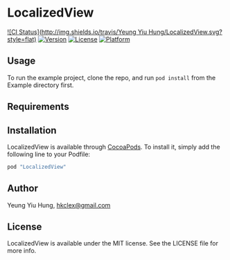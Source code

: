 # LocalizedView

[![CI Status](http://img.shields.io/travis/Yeung Yiu Hung/LocalizedView.svg?style=flat)](https://travis-ci.org/darkcl/LocalizedView)
[![Version](https://img.shields.io/cocoapods/v/LocalizedView.svg?style=flat)](http://cocoapods.org/pods/LocalizedView)
[![License](https://img.shields.io/cocoapods/l/LocalizedView.svg?style=flat)](http://cocoapods.org/pods/LocalizedView)
[![Platform](https://img.shields.io/cocoapods/p/LocalizedView.svg?style=flat)](http://cocoapods.org/pods/LocalizedView)

## Usage

To run the example project, clone the repo, and run `pod install` from the Example directory first.

## Requirements

## Installation

LocalizedView is available through [CocoaPods](http://cocoapods.org). To install
it, simply add the following line to your Podfile:

```ruby
pod "LocalizedView"
```

## Author

Yeung Yiu Hung, hkclex@gmail.com

## License

LocalizedView is available under the MIT license. See the LICENSE file for more info.
